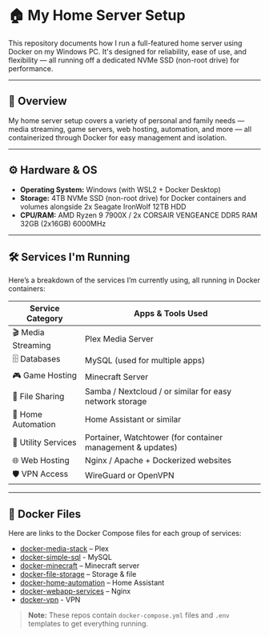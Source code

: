 # 🏠 My Home Server Setup

This repository documents how I run a full-featured home server using Docker on my Windows PC. It's designed for reliability, ease of use, and flexibility — all running off a dedicated NVMe SSD (non-root drive) for performance.

---

## 🧰 Overview

My home server setup covers a variety of personal and family needs — media streaming, game servers, web hosting, automation, and more — all containerized through Docker for easy management and isolation.

---

## ⚙️ Hardware & OS

- **Operating System:** Windows (with WSL2 + Docker Desktop)
- **Storage:** 4TB NVMe SSD (non-root drive) for Docker containers and volumes alongside 2x Seagate IronWolf 12TB HDD
- **CPU/RAM:** AMD Ryzen 9 7900X / 2x CORSAIR VENGEANCE DDR5 RAM 32GB (2x16GB) 6000MHz

---

## 🛠️ Services I'm Running

Here’s a breakdown of the services I’m currently using, all running in Docker containers:

| Service Category     | Apps & Tools Used                                         |
|----------------------|-----------------------------------------------------------|
| 🎬 Media Streaming   | Plex Media Server                                         |
| 🗄️ Databases         | MySQL (used for multiple apps)                            |
| 🎮 Game Hosting      | Minecraft Server                                          |
| 📁 File Sharing      | Samba / Nextcloud / or similar for easy network storage   |
| 🏡 Home Automation   | Home Assistant or similar                                 |
| 🧩 Utility Services  | Portainer, Watchtower (for container management & updates)|
| 🌐 Web Hosting       | Nginx / Apache + Dockerized websites                      |
| 🛡️ VPN Access        | WireGuard or OpenVPN                                      |

---

## 📂 Docker Files

Here are links to the Docker Compose files for each group of services:

- [docker-media-stack](https://github.com/yourusername/docker-media-stack) – Plex 
- [docker-simple-sql](https://github.com/yourusername/docker-media-stack) - MySQL
- [docker-minecraft](https://github.com/yourusername/docker-minecraft) – Minecraft server 
- [docker-file-storage](https://github.com/yourusername/docker-file-storage) – Storage & file 
- [docker-home-automation](https://github.com/yourusername/docker-home-automation) – Home Assistant
- [docker-webapp-services](https://github.com/yourusername/docker-web-vpn) – Nginx 
- [docker-vpn](https://github.com/yourusername/docker-media-stack) - VPN

> **Note:** These repos contain `docker-compose.yml` files and `.env` templates to get everything running.
